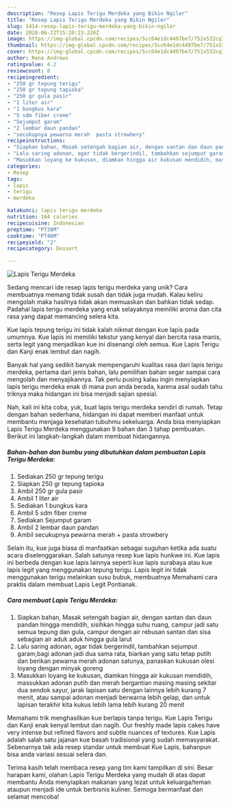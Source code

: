 ```yaml
---
description: "Resep Lapis Terigu Merdeka yang Bikin Ngiler"
title: "Resep Lapis Terigu Merdeka yang Bikin Ngiler"
slug: 1414-resep-lapis-terigu-merdeka-yang-bikin-ngiler
date: 2020-06-22T15:20:23.226Z
image: https://img-global.cpcdn.com/recipes/5cc64e1dc4497be7/751x532cq70/lapis-terigu-merdeka-foto-resep-utama.jpg
thumbnail: https://img-global.cpcdn.com/recipes/5cc64e1dc4497be7/751x532cq70/lapis-terigu-merdeka-foto-resep-utama.jpg
cover: https://img-global.cpcdn.com/recipes/5cc64e1dc4497be7/751x532cq70/lapis-terigu-merdeka-foto-resep-utama.jpg
author: Rena Andrews
ratingvalue: 4.2
reviewcount: 8
recipeingredient:
- "250 gr tepung terigu"
- "250 gr tepung tapioka"
- "250 gr gula pasir"
- "1 liter air"
- "1 bungkus kara"
- "5 sdm fiber creme"
- "Sejumput garam"
- "2 lembar daun pandan"
- "secukupnya pewarna merah  pasta strowbery"
recipeinstructions:
- "Siapkan bahan, Masak setengah bagian air, dengan santan dan daun pandan hingga mendidih, sisihkan hingga suhu ruang, campur jadi satu semua tepung dan gula, campur dengan air rebusan santan dan sisa sebagian air aduk aduk hingga gula larut"
- "Lalu saring adonan, agar tidak bergerindil, tambahkan sejumput garam,bagi adonan jadi dua sama rata, biarkan yang satu tetap putih dan berikan pewarna merah adonan satunya, panaskan kukusan olesi loyang dengan minyak goreng"
- "Masukkan loyang ke kukusan, diamkan hingga air kukusan mendidih, massukkan adonan putih dan merah bergantian masing masing sekitar dua sendok sayur, jarak lapisan satu dengan lainnya lebih kurang 7 menit, atau sampai adonan menjadi berwarna lebih gelap, dan untuk lapisan terakhir kita kukus lebih lama lebih kurang 20 menit"
categories:
- Resep
tags:
- lapis
- terigu
- merdeka

katakunci: lapis terigu merdeka 
nutrition: 164 calories
recipecuisine: Indonesian
preptime: "PT38M"
cooktime: "PT46M"
recipeyield: "2"
recipecategory: Dessert

---
```



![Lapis Terigu Merdeka](https://img-global.cpcdn.com/recipes/5cc64e1dc4497be7/751x532cq70/lapis-terigu-merdeka-foto-resep-utama.jpg)

Sedang mencari ide resep lapis terigu merdeka yang unik? Cara membuatnya memang tidak susah dan tidak juga mudah. Kalau keliru mengolah maka hasilnya tidak akan memuaskan dan bahkan tidak sedap. Padahal lapis terigu merdeka yang enak selayaknya memiliki aroma dan cita rasa yang dapat memancing selera kita.

Kue lapis tepung terigu ini tidak kalah nikmat dengan kue lapis pada umumnya. Kue lapis ini memiliki tekstur yang kenyal dan bercita rasa manis, serta legit yang menjadikan kue ini disenangi oleh semua. Kue Lapis Terigu dan Kanji enak lembut dan nagih.

Banyak hal yang sedikit banyak mempengaruhi kualitas rasa dari lapis terigu merdeka, pertama dari jenis bahan, lalu pemilihan bahan segar sampai cara mengolah dan menyajikannya. Tak perlu pusing kalau ingin menyiapkan lapis terigu merdeka enak di mana pun anda berada, karena asal sudah tahu triknya maka hidangan ini bisa menjadi sajian spesial.


Nah, kali ini kita coba, yuk, buat lapis terigu merdeka sendiri di rumah. Tetap dengan bahan sederhana, hidangan ini dapat memberi manfaat untuk membantu menjaga kesehatan tubuhmu sekeluarga. Anda bisa menyiapkan Lapis Terigu Merdeka menggunakan 9 bahan dan 3 tahap pembuatan. Berikut ini langkah-langkah dalam membuat hidangannya.

<!--inarticleads1-->

##### Bahan-bahan dan bumbu yang dibutuhkan dalam pembuatan Lapis Terigu Merdeka:

1. Sediakan 250 gr tepung terigu
1. Siapkan 250 gr tepung tapioka
1. Ambil 250 gr gula pasir
1. Ambil 1 liter air
1. Sediakan 1 bungkus kara
1. Ambil 5 sdm fiber creme
1. Sediakan Sejumput garam
1. Ambil 2 lembar daun pandan
1. Ambil secukupnya pewarna merah + pasta strowbery


Selain itu, kue juga biasa di manfaatkan sebagai suguhan ketika ada suatu acara diselenggarakan. Salah satunya resep kue lapis hunkwe ini. Kue lapis ini berbeda dengan kue lapis lainnya seperti kue lapis surabaya atau kue lapis legit yang menggunakan tepung terigu. Lapis legit ini tidak menggunakan terigu melainkan susu bubuk, membuatnya Memahami cara praktis dalam membuat Lapis Legit Pontianak. 

<!--inarticleads2-->

##### Cara membuat Lapis Terigu Merdeka:

1. Siapkan bahan, Masak setengah bagian air, dengan santan dan daun pandan hingga mendidih, sisihkan hingga suhu ruang, campur jadi satu semua tepung dan gula, campur dengan air rebusan santan dan sisa sebagian air aduk aduk hingga gula larut
1. Lalu saring adonan, agar tidak bergerindil, tambahkan sejumput garam,bagi adonan jadi dua sama rata, biarkan yang satu tetap putih dan berikan pewarna merah adonan satunya, panaskan kukusan olesi loyang dengan minyak goreng
1. Masukkan loyang ke kukusan, diamkan hingga air kukusan mendidih, massukkan adonan putih dan merah bergantian masing masing sekitar dua sendok sayur, jarak lapisan satu dengan lainnya lebih kurang 7 menit, atau sampai adonan menjadi berwarna lebih gelap, dan untuk lapisan terakhir kita kukus lebih lama lebih kurang 20 menit


Memahami trik menghasilkan kue berlapis tanpa terigu. Kue Lapis Terigu dan Kanji enak kenyal lembut dan nagih. Our freshly made lapis cakes have very intense but refined flavors and subtle nuances of textures. Kue Lapis adalah salah satu jajanan kue basah tradisional yang sudah memasyarakat. Sebenarnya tak ada resep standar untuk membuat Kue Lapis, bahanpun bisa anda variasi sesuai selera dan. 

Terima kasih telah membaca resep yang tim kami tampilkan di sini. Besar harapan kami, olahan Lapis Terigu Merdeka yang mudah di atas dapat membantu Anda menyiapkan makanan yang lezat untuk keluarga/teman ataupun menjadi ide untuk berbisnis kuliner. Semoga bermanfaat dan selamat mencoba!
